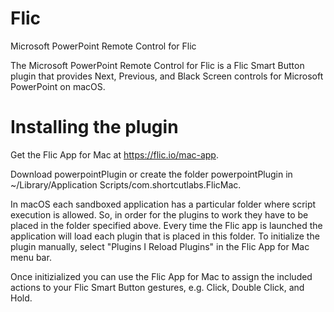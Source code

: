 # Flic
Microsoft PowerPoint Remote Control for Flic

The Microsoft PowerPoint Remote Control for Flic is a Flic Smart Button plugin that provides Next, Previous, and Black Screen controls for Microsoft PowerPoint on macOS.

# Installing the plugin
Get the Flic App for Mac at https://flic.io/mac-app.

Download powerpointPlugin or create the folder powerpointPlugin in ~/Library/Application Scripts/com.shortcutlabs.FlicMac.  

In macOS each sandboxed application has a particular folder where script execution is allowed. So, in order for the plugins to work they have to be placed in the folder specified above. Every time the Flic app is launched the application will load each plugin that is placed in this folder. To initialize the plugin manually, select "Plugins I Reload Plugins" in the Flic App for Mac menu bar.

Once initizialized you can use the Flic App for Mac to assign the included actions to your Flic Smart Button gestures, e.g. Click, Double Click, and Hold.
